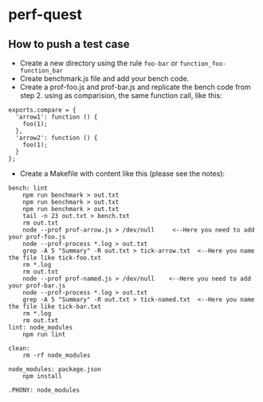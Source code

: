 # perf-quest

## How to push a test case

- Create a new directory using the rule `foo-bar` or `function_foo-function_bar`
- Create benchmark.js file and add your bench code.
- Create a prof-foo.js and prof-bar.js and replicate the bench code from step 2.
using as comparision, the same function call, like this:

```
exports.compare = {
  'arrow1': function () {
    foo(1);
  },
  'arrow2': function () {
    foo(1);
  }
};
```

- Create a Makefile with content like this (please see the notes):

```
bench: lint
	npm run benchmark > out.txt
	npm run benchmark > out.txt
	npm run benchmark > out.txt
	tail -n 23 out.txt > bench.txt
	rm out.txt
	node --prof prof-arrow.js > /dev/null     <--Here you need to add your prof-foo.js
	node --prof-process *.log > out.txt
	grep -A 5 "Summary" -R out.txt > tick-arrow.txt  <--Here you name the file like tick-foo.txt
	rm *.log
	rm out.txt
	node --prof prof-named.js > /dev/null    <--Here you need to add your prof-bar.js
	node --prof-process *.log > out.txt
	grep -A 5 "Summary" -R out.txt > tick-named.txt  <--Here you name the file like tick-bar.txt
	rm *.log
	rm out.txt
lint: node_modules
	npm run lint

clean:
	rm -rf node_modules

node_modules: package.json
	npm install

.PHONY: node_modules
```
